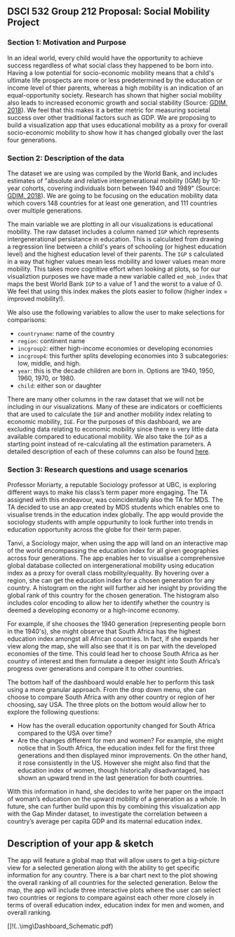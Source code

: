 ## DSCI 532 Group 212 Proposal: Social Mobility Project

### Section 1: Motivation and Purpose

In an ideal world, every child would have the opportunity to achieve success regardless of what social class they happened to be born into. 
Having a low potential for socio-economic mobility means that a child's ultimate life prospects are more or less predetermined by the education or income level of thier parents, whereas a high mobility is an indication of an equal-opportunity society.  Research has shown that higher social mobility also leads to increased economic growth and social stability (Source: [GDIM, 2018](https://openknowledge.worldbank.org/bitstream/handle/10986/28428/9781464812101.pdf)).  We feel that this makes it a better metric for measuring societal success over other traditional factors such as GDP.
We are proposing to build a visualization app that uses educational mobility as a proxy for overall socio-economic mobility to show how it has changed globally over the last four generations. 

### Section 2: Description of the data

The dataset we are using was compiled by the World Bank, and includes estimates of "absolute and relative intergenerational mobility (IGM) by 10-year cohorts, covering individuals born between 1940 and 1989" (Source: [GDIM, 2018](http://pubdocs.worldbank.org/en/734501527703249115/GDIM-Description-May29.pdf)).  We are going to be focusing on the education mobility data which covers 148 countries for at least one generation, and 111 countries over multiple generations.

The main variable we are plotting in all our visualizations is educational mobility. The raw dataset includes a column named `IGP` which represents intergenerational persistance in education. This is calculated from drawing a regression line between a child's years of schooling (or highest education level) and the highest education level of their parents.  The `IGP` s calculated in a way that higher values mean less mobility and lower values mean more mobility. This takes more cognitive effort when looking at plots, so for our visualiztion purposes we have made a new variable called `ed_mob_index` that maps the best World Bank `IGP` to a value of 1 and the worst to a value of 0. We feel that using this index makes the plots easier to follow (higher index = improved mobility!).

 We also use the following variables to allow the user to make selections for comparisons:
 - `countryname`: name of the country
 - `region`: continent name
 - `incgroup2`: either high-income economies or developing economies
 - `incgroup4`: this further splits developing economies into 3 subcategories: low, middle, and high.
 - `year`: this is the decade children are born in. Options are 1940, 1950, 1960, 1970, or 1980. 
 - `child`: either son or daughter

 There are many other columns in the raw dataset that we will not be including in our visualizations. Many of these are indicators or coefficients that are used to calculate the `IGP` and another mobility index relating to economic mobility, `IGE`.  For the purposes of this dashboard, we are excluding data relating to economic mobility since there is very little data available compared to educational mobility. We also take the `IGP` as a starting point instead of re-calculating all the estimation parameters.  A detailed description of each of these columns can also be found [here](http://pubdocs.worldbank.org/en/734501527703249115/GDIM-Description-May29.pdf).
 

### Section 3: Research questions and usage scenarios

Professor Moriarty, a reputable Sociology professor at UBC, is exploring different ways to make his class’s term paper more engaging. The TA assigned with this endeavour, was coincidentally also the TA for MDS. The TA decided to use an app created by MDS students which enables one to visualise trends in the education index globally. The app would provide the sociology students with ample oppurtunity to look further into trends in education opportunity across the globe for their term paper. 

Tanvi, a Sociology major, when using the app will land on an interactive map of the world encompassing the education index for all given geographies across four generations. The app enables her to visualise a comprehensive global database collected on intergenerational mobility using education index as a proxy for overall class mobility/equality. By hovering over a region, she can get the education index for a chosen generation for any country. A histogram on the right will further aid her insight by providing the global rank of this country for the chosen generation. The histogram also includes color encoding to allow her to identify whether the country is deemed a developing economy or a high-income economy. 

For example, if she chooses the 1940 generation (representing people born in the 1940's), she might observe that South Africa has the highest education index amongst all African countries. In fact, if she expands her view along the map, she will also see that it is on par with the developed economies of the time. This could lead her to choose South Africa as her country of interest and then formulate a deeper insight into South Africa’s progress over generations and compare it to other countries. 

The bottom half of the dashboard would enable her to perform this task using a more granular approach. From the drop down menu, she can choose to compare South Africa with any other country or region of her choosing, say USA. The three plots on the bottom would allow her to explore the following questions:
- How has the overall education opportunity changed for South Africa compared to the USA over time?
- Are the changes different for men and women?
For example, she might notice that in South Africa, the education index fell for the first three generations and then displayed minor improvements. On the other hand, it rose consistently in the US.
However she might also find that the education index of women, though historically disadvantaged, has shown an upward trend in the last generation for both countries. 

With this information in hand, she decides to write her paper on the impact of woman’s education on the upward mobility of a generation as a whole. In future, she can further build upon this by combining this visualization app with the Gap Minder dataset, to investigate the correlation between a country’s average per capita GDP and its maternal education index.

## Description of your app & sketch 

The app will feature a global map that will allow users to get a big-picture view for a selected generation along with the ability to get specific information for any country. There is a bar chart next to the plot showing the overall ranking of all countries for the selected generation.  Below the map, the app will include three interactive plots where the user can select two countries or regions to compare against each other more closely in terms of overall education index, education index for men and women, and overall ranking.  

[]!(..\img\Dashboard_Schematic.pdf)





